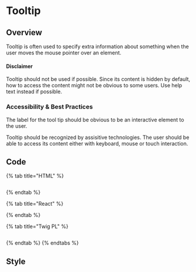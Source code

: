 # Tooltip

## Overview

Tooltip is often used to specify extra information about something when the user moves the mouse pointer over an element.

#### Disclaimer

Tooltip should not be used if possible. Since its content is hidden by default, how to access the content might not be obvious to some users.  Use help text instead if possible. 

### Accessibility & Best Practices

The label for the tool tip should be obvious to be an interactive element to the user.

Tooltip should be recognized by assisitive technologies. The user should be able to access its content either with keyboard, mouse or touch interaction.

## Code

{% tab title="HTML" %}
```markup

```
{% endtab %}

{% tab title="React" %}

{% endtab %}

{% tab title="Twig PL" %}
```

```
{% endtab %}
{% endtabs %}

## Style

